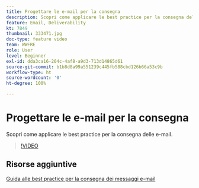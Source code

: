 ```yaml
---
title: Progettare le e-mail per la consegna
description: Scopri come applicare le best practice per la consegna delle e-mail.
feature: Email, Deliverability
kt: 7849
thumbnail: 333471.jpg
doc-type: feature video
team: WWFRE
role: User
level: Beginner
exl-id: dda3ca16-204c-4af8-a9d3-713d14865d61
source-git-commit: b1b8d8a99a551239c445fb588cbd126b66a53c9b
workflow-type: ht
source-wordcount: '0'
ht-degree: 100%

---
```


# Progettare le e-mail per la consegna

Scopri come applicare le best practice per la consegna delle e-mail.

>[!VIDEO](https://video.tv.adobe.com/v/333471?quality=12&learn=on)

## Risorse aggiuntive

[Guida alle best practice per la consegna dei messaggi e-mail](https://experienceleague.adobe.com/docs/deliverability-learn/deliverability-best-practice-guide/introduction.html?lang=it)
